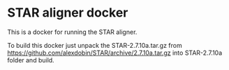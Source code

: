 # STAR aligner docker

This is a docker for running the STAR aligner.

To build this docker just unpack the STAR-2.7.10a.tar.gz from
<https://github.com/alexdobin/STAR/archive/2.7.10a.tar.gz> into STAR-2.7.10a folder and build.
